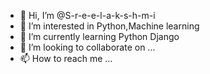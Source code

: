 - 👋 Hi, I’m @S-r-e-e-l-a-k-s-h-m-i
- 👀 I’m interested in Python,Machine learning
- 🌱 I’m currently learning Python Django 
- 💞️ I’m looking to collaborate on ...
- 📫 How to reach me ...

<!---
S-r-e-e-l-a-k-s-h-m-i/S-r-e-e-l-a-k-s-h-m-i is a ✨ special ✨ repository because its `README.md` (this file) appears on your GitHub profile.
You can click the Preview link to take a look at your changes.
--->
